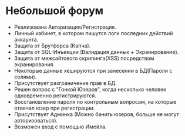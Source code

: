 # Небольшой форум
- Реализована Авторизация/Регистрация.
- Личный кабинет, в котором пишутся логи последних действий аккаунта.
- Защита от Брутфорса (Капча).
- Защита от SQL-Инъекции (Валидация данных + Экранирование).
- Защита от межсайтового скрипинга(XSS) посредством экранирования.
- Некоторые данные хешируются при занесении в БД(Пароли с солями).
- Присутствует разграничение прав в БД.
- Решен вопрос с "Гонкой Юзеров", когда несколько человек одновременно регистрируются.
- Восстановление пароля по контрольным вопросам, на которые отвечал юзер при регистрации.
- Присутствует Админка (Можно банить юзеров, больше не могут авторизоваться).
- Возможен вход с помощью Имейла.
